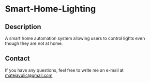 # Smart-Home-Lighting

## Description
A smart home automation system allowing users to control lights even though they are not at home.

## Contact
If you have any questions, feel free to write me an e-mail at matejavulic@gmail.com
